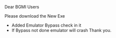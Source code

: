 Dear BGMI Users 

Please download the New Exe
- Added Emulator Bypass check in it 
- If Bypass not done emulator will crash
Thank you.





